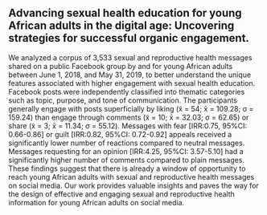 ## Advancing sexual health education for young African adults in the digital age: Uncovering strategies for successful organic engagement.

We analyzed a corpus of 3,533 sexual and reproductive health messages shared on a public Facebook group by and for young African adults between June 1, 2018, and May 31, 2019, to better understand the unique features associated with higher engagement with sexual health education. Facebook posts were independently classified into thematic categories such as topic, purpose, and tone of communication. The participants generally engage with posts superficially by liking (x̃ = 54; x̄ = 109.28; σ = 159.24) than engage through comments (x̃ = 10; x̄ = 32.03; σ = 62.65) or share (x̃ = 3; x̄ = 11.34; σ = 55.12). Messages with fear [IRR:0.75, 95%CI: 0.66-0.86] or guilt [IRR:0.82, 95%CI: 0.72-0.92] appeals received a significantly lower number of reactions compared to neutral messages. Messages requesting for an opinion [IRR:4.25, 95%CI: 3.57-5.10] had a significantly higher number of comments compared to plain messages. These findings suggest that there is already a window of opportunity to reach young African adults with sexual and reproductive health messages on social media. Our work provides valuable insights and paves the way for the design of effective and engaging sexual and reproductive health information for young African adults on social media. 